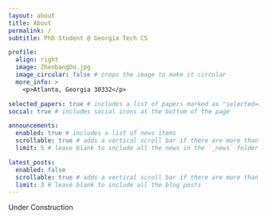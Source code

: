 ```yaml
---
layout: about
title: About
permalink: /
subtitle: PhD Student @ Georgia Tech CS

profile:
  align: right
  image: ZhenbangDu.jpg
  image_circular: false # crops the image to make it circular
  more_info: >
    <p>Atlanta, Georgia 30332</p>

selected_papers: true # includes a list of papers marked as "selected={true}"
social: true # includes social icons at the bottom of the page

announcements:
  enabled: true # includes a list of news items
  scrollable: true # adds a vertical scroll bar if there are more than 3 news items
  limit: 5 # leave blank to include all the news in the `_news` folder

latest_posts:
  enabled: false
  scrollable: true # adds a vertical scroll bar if there are more than 3 new posts items
  limit: 3 # leave blank to include all the blog posts
---
```


Under Construction
